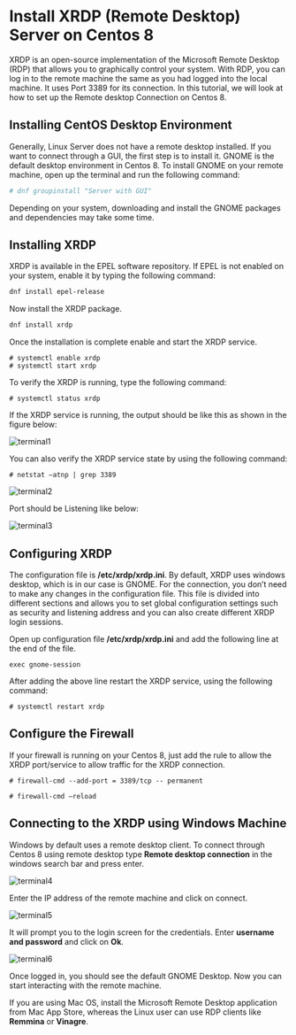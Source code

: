# Install XRDP (Remote Desktop) Server on Centos 8

XRDP is an open-source implementation of the Microsoft Remote Desktop (RDP) that allows you to graphically control your system. With RDP, you can log in to the remote machine the same as you had logged into the local machine. It uses Port 3389 for its connection. In this tutorial, we will look at how to set up the Remote desktop Connection on Centos 8.

## Installing CentOS Desktop Environment

Generally, Linux Server does not have a remote desktop installed. If you want to connect through a GUI, the first step is to install it. GNOME is the default desktop environment in Centos 8. To install GNOME on your remote machine, open up the terminal and run the following command:

```sh
# dnf groupinstall "Server with GUI"
```

Depending on your system, downloading and install the GNOME packages and dependencies may take some time.

## Installing XRDP

XRDP is available in the EPEL software repository. If EPEL is not enabled on your system, enable it by typing the following command:

```sh
dnf install epel-release
```

Now install the XRDP package.

```sh
dnf install xrdp
```

Once the installation is complete enable and start the XRDP service.

```
# systemctl enable xrdp
# systemctl start xrdp
```

To verify the XRDP is running, type the following command:

```
# systemctl status xrdp
```

If the XRDP service is running, the output should be like this as shown in the figure below:

![terminal1](./xrdp/xrdp1.webp)

You can also verify the XRDP service state by using the following command:

```
# netstat –atnp | grep 3389
```

![terminal2](./xrdp/xrdp2.webp)

Port should be Listening like below:

![terminal3](./xrdp/xrdp3.webp)

## Configuring XRDP

The configuration file is **/etc/xrdp/xrdp.ini**. By default, XRDP uses windows desktop, which is in our case is GNOME. For the connection, you don’t need to make any changes in the configuration file. This file is divided into different sections and allows you to set global configuration settings such as security and listening address and you can also create different XRDP login sessions.

Open up configuration file **/etc/xrdp/xrdp.ini** and add the following line at the end of the file.

```
exec gnome-session
```

After adding the above line restart the XRDP service, using the following command:

```
# systemctl restart xrdp
```

## Configure the Firewall

If your firewall is running on your Centos 8, just add the rule to allow the XRDP port/service to allow traffic for the XRDP connection.

```
# firewall-cmd --add-port = 3389/tcp -- permanent

# firewall-cmd –reload
```

## Connecting to the XRDP using Windows Machine

Windows by default uses a remote desktop client. To connect through Centos 8 using remote desktop type **Remote desktop connection** in the windows search bar and press enter.

![terminal4](./xrdp/xrdp4.webp)

Enter the IP address of the remote machine and click on connect.

![terminal5](./xrdp/xrdp5.webp)

It will prompt you to the login screen for the credentials. Enter **username and password** and click on **Ok**.

![terminal6](./xrdp/xrdp6.webp)

Once logged in, you should see the default GNOME Desktop. Now you can start interacting with the remote machine.

If you are using Mac OS, install the Microsoft Remote Desktop application from Mac App Store, whereas the Linux user can use RDP clients like **Remmina** or **Vinagre**.
